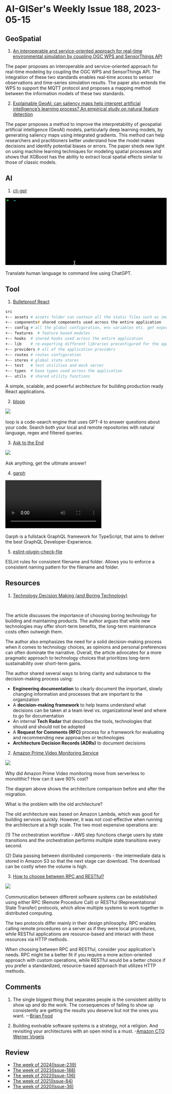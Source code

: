 # AI-GISer's Weekly Issue 188, 2023-05-15

## GeoSpatial

1. [An interoperable and service-oriented approach for real-time environmental simulation by coupling OGC WPS and SensorThings API](https://www.sciencedirect.com/science/article/abs/pii/S1364815223001081)

The paper proposes an interoperable and service-oriented approach for real-time modeling by coupling the OGC WPS and SensorThings API. The integration of these two standards enables real-time access to sensor observations and time-series simulation results. The paper also extends the WPS to support the MQTT protocol and proposes a mapping method between the information models of these two standards.

2. [Explainable GeoAI: can saliency maps help interpret artificial intelligence’s learning process? An empirical study on natural feature detection](https://www.tandfonline.com/doi/full/10.1080/13658816.2023.2191256)

The paper proposes a method to improve the interpretability of geospatial artificial intelligence (GeoAI) models, particularly deep learning models, by generating saliency maps using integrated gradients. This method can help researchers and practitioners better understand how the model makes decisions and identify potential biases or errors. The paper sheds new light on using machine learning techniques for modeling spatial processes and shows that XGBoost has the ability to extract local spatial effects similar to those of classic models.

## AI

1. [cli-gpt](https://github.com/MagicCube/cli-gpt)

![](https://github.com/MagicCube/cli-gpt/raw/main/docs/images/animation.gif)

Translate human language to command line using ChatGPT.

## Tool

1. [Bulletproof React](https://github.com/alan2207/bulletproof-react)

```zsh
src
+-- assets # assets folder can contain all the static files such as images, fonts, etc.
+-- components# shared components used across the entire application
+-- config # all the global configuration, env variables etc. get exported from here and used in the app
+-- features  # feature based modules
+-- hooks  # shared hooks used across the entire application
+-- lib    # re-exporting different libraries preconfigured for the application
+-- providers # all of the application providers
+-- routes # routes configuration
+-- stores # global state stores
+-- test   # test utilities and mock server
+-- types  # base types used across the application
+-- utils  # shared utility functions
```

A simple, scalable, and powerful architecture for building production ready React applications.

2. [bloop](https://github.com/BloopAI/bloop)

![](https://camo.githubusercontent.com/52c103f03ca2ea583114069c797a7faa0fb308178c45ef9a6eac601da208a0cd/68747470733a2f2f6173736574732e626c6f6f702e61692f626c6f6f705f677074345f73686f72742e676966)

loop is a code-search engine that uses GPT-4 to answer questions about your code. Search both your local and remote repositories with natural language, regex and filtered queries.

3. [Ask to the End](https://ask2end.com/)

![](https://imgs.zhubai.love/edb7372848ab42b794d78d3675779027_2192261542853668864.png)

Ask anything, get the ultimate answer!

4. [garph](https://github.com/stepci/garph)

![](https://user-images.githubusercontent.com/10400064/222474710-bc263775-06b8-4a78-8099-676a9ad3c7a4.mov)

Garph is a fullstack GraphQL framework for TypeScript, that aims to deliver the
best GraphQL Developer-Experience.

5. [eslint-plugin-check-file](https://github.com/DukeLuo/eslint-plugin-check-file)

ESLint rules for consistent filename and folder. Allows you to enforce a consistent naming pattern for the filename and folder.

## Resources

1. [Technology Decision Making (and Boring Technology)](https://code.likeagirl.io/technology-decision-making-and-boring-technology-e6cbe612450f)

![]()

The article discusses the importance of choosing boring technology for building and maintaining products. The author argues that while new technologies may offer short-term benefits, the long-term maintenance costs often outweigh them.

The author also emphasizes the need for a solid decision-making process when it comes to technology choices, as opinions and personal preferences can often dominate the narrative. Overall, the article advocates for a more pragmatic approach to technology choices that prioritizes long-term sustainability over short-term gains.

The author shared several ways to bring clarity and substance to the decision-making process using:

- **Engineering documentation** to clearly document the important, slowly changing information and processes that are important to the organization
- A **decision-making framework** to help teams understand what decisions can be taken at a team level vs. organizational level and where to go for documentation
- An internal **Tech Radar** that describes the tools, technologies that should and should not be adopted
- A **Request for Comments (RFC)** process for a framework for evaluating and recommending new approaches or technologies
- **Architecture Decision Records (ADRs)** to document decisions

2. [Amazon Prime Video Monitoring Service](https://blog.bytebytego.com/p/ep59-90-cost-slash-from-serverless)

![](https://substackcdn.com/image/fetch/w_1272,c_limit,f_webp,q_auto:good,fl_progressive:steep/https%3A%2F%2Fsubstack-post-media.s3.amazonaws.com%2Fpublic%2Fimages%2F0bb81839-6937-4969-922d-9a2328ad05fe_1404x1536.jpeg)

Why did Amazon Prime Video monitoring move from serverless to monolithic? How can it save 90% cost?

The diagram above shows the architecture comparison before and after the migration.

What is the problem with the old architecture?

The old architecture was based on Amazon Lambda, which was good for building services quickly. However, it was not cost-effective when running the architecture at a high scale. The two most expensive operations are:

(1) The orchestration workflow - AWS step functions charge users by state transitions and the orchestration performs multiple state transitions every second.

(2) Data passing between distributed components - the intermediate data is stored in Amazon S3 so that the next stage can download. The download can be costly when the volume is high.

3. [How to choose between RPC and RESTful?](https://blog.bytebytego.com/i/121101935/how-to-choose-between-rpc-and-restful)

![](https://substackcdn.com/image/fetch/w_1272,c_limit,f_webp,q_auto:good,fl_progressive:steep/https%3A%2F%2Fsubstack-post-media.s3.amazonaws.com%2Fpublic%2Fimages%2F3e37b2de-4a82-45de-b0be-4893ed6a4f8f_1997x1536.jpeg)

Communication between different software systems can be established using either RPC (Remote Procedure Call) or RESTful (Representational State Transfer) protocols, which allow multiple systems to work together in distributed computing.

The two protocols differ mainly in their design philosophy. RPC enables calling remote procedures on a server as if they were local procedures, while RESTful applications are resource-based and interact with these resources via HTTP methods.

When choosing between RPC and RESTful, consider your application's needs. RPC might be a better fit if you require a more action-oriented approach with custom operations, while RESTful would be a better choice if you prefer a standardized, resource-based approach that utilizes HTTP methods.

## Comments

1. The single biggest thing that separates people is the consistent ability to show up and do the work. The consequences of failing to show up consistently are getting the results you deserve but not the ones you want.
   --[Brian Food](https://fs.blog/brain-food/may-14-2023/)

2. Building evolvable software systems is a strategy, not a religion. And revisiting your architectures with an open mind is a must. -[Amazon CTO Werner Vogels](https://blog.bytebytego.com/p/ep59-90-cost-slash-from-serverless)

## Review

- [The week of 2024(Issue-239)](../2024/issue-239.md)
- [The week of 2023(Issue-188)](../2023/issue-188.md)
- [The week of 2022(Issue-136)](../2022/issue-136.md)
- [The week of 2021(Issue-84)](../2021/issue-84.md)
- [The week of 2020(Issue-36)](../2020/issue-36.md)
